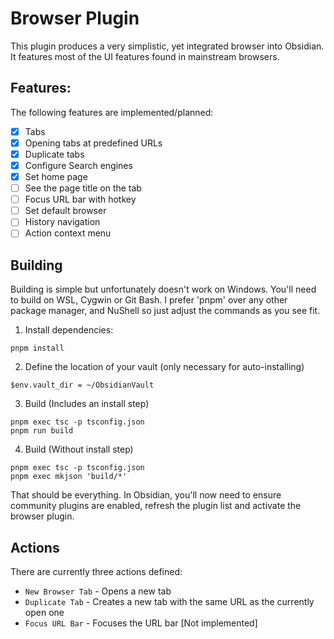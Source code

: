 # Browser Plugin

This plugin produces a very simplistic, yet integrated browser into Obsidian. It features most of the UI features found in mainstream browsers. 

## Features:

The following features are implemented/planned:

- [x] Tabs
- [x] Opening tabs at predefined URLs
- [x] Duplicate tabs
- [x] Configure Search engines
- [x] Set home page
- [ ] See the page title on the tab
- [ ] Focus URL bar with hotkey
- [ ] Set default browser
- [ ] History navigation
- [ ] Action context menu

## Building

Building is simple but unfortunately doesn't work on Windows. You'll need to build on WSL, Cygwin or Git Bash. 
I prefer 'pnpm' over any other package manager, and NuShell so just adjust the commands as you see fit.

1. Install dependencies:
```nu
pnpm install
```

2. Define the location of your vault (only necessary for auto-installing)
```nu
$env.vault_dir = ~/ObsidianVault
```

3. Build (Includes an install step)
```
pnpm exec tsc -p tsconfig.json
pnpm run build
```

4. Build (Without install step)
```
pnpm exec tsc -p tsconfig.json
pnpm exec mkjson 'build/*'
```

That should be everything. In Obsidian, you'll now need to ensure community plugins are enabled, refresh the plugin list and activate the browser plugin.

## Actions

There are currently three actions defined:

* `New Browser Tab` - Opens a new tab
* `Duplicate Tab` - Creates a new tab with the same URL as the currently open one
* `Focus URL Bar` - Focuses the URL bar [Not implemented]
